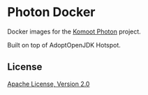 # Photon Docker

Docker images for the [Komoot Photon](https://github.com/komoot/photon) project.

Built on top of AdoptOpenJDK Hotspot.

## License

[Apache License, Version 2.0](http://opensource.org/licenses/Apache-2.0)


